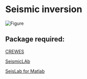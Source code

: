 # Seismic inversion

![Figure](https://github.com/roscibely/seismic-inversion/blob/main/abstract.png)

## Package required:
[CREWES](https://www.crewes.org/ResearchLinks/FreeSoftware/)

[SeismicLAb](https://www.codebus.net/d-1R0W.html)

[SeisLab for Matlab](https://www.mathworks.com/matlabcentral/fileexchange/53109-seislab-3-02)

